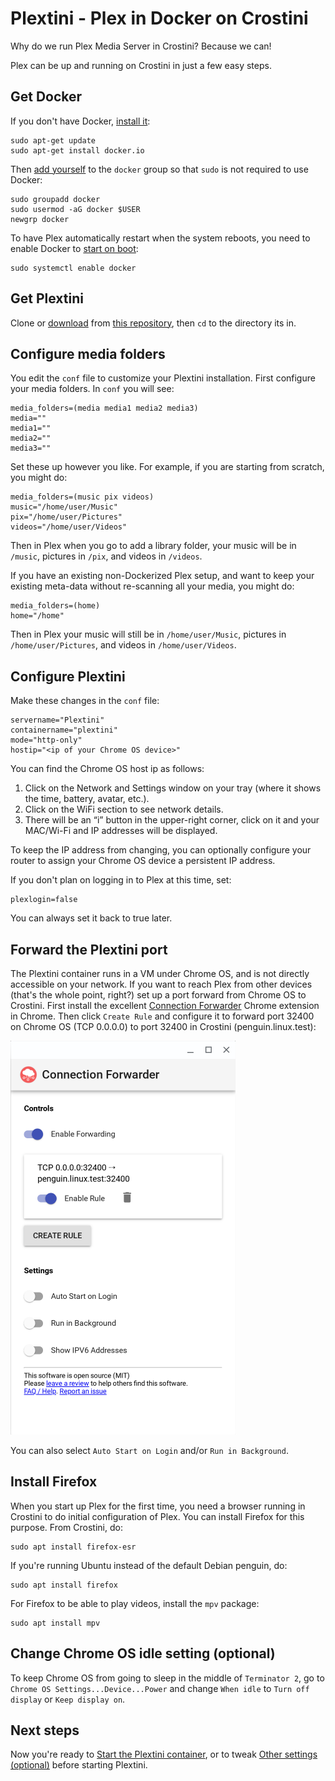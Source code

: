 # Plextini - Plex in Docker on Crostini
Why do we run Plex Media Server in Crostini?  Because we can!

Plex can be up and running on Crostini in just a few easy steps.

## Get Docker
If you don't have Docker, [install it](https://docs.docker.com/engine/install/):
```
sudo apt-get update
sudo apt-get install docker.io
```

Then [add yourself](https://docs.docker.com/install/linux/linux-postinstall/#manage-docker-as-a-non-root-user) to the `docker` group so that `sudo` is not required to use Docker:
```
sudo groupadd docker
sudo usermod -aG docker $USER
newgrp docker
```

To have Plex automatically restart when the system reboots, you need to enable Docker to [start on boot](https://docs.docker.com/engine/install/linux-postinstall/#configure-docker-to-start-on-boot):
```
sudo systemctl enable docker
```

## Get Plextini

Clone or [download](https://github.com/wpwoodjr/plex-docker/archive/master.zip) from [this repository](https://github.com/wpwoodjr/plex-docker), then `cd` to the directory its in.

## Configure media folders
You edit the `conf` file to customize your Plextini installation.
First configure your media folders.  In `conf` you will see:
```
media_folders=(media media1 media2 media3)
media=""
media1=""
media2=""
media3=""
```
Set these up however you like.  For example, if you are starting from scratch, you might do:
```
media_folders=(music pix videos)
music="/home/user/Music"
pix="/home/user/Pictures"
videos="/home/user/Videos"
```
Then in Plex when you go to add a library folder, your music will be in `/music`, pictures in `/pix`, and videos in `/videos`.

If you have an existing non-Dockerized Plex setup, and want to keep your existing meta-data without re-scanning all your media, you might do:
```
media_folders=(home)
home="/home"
```
Then in Plex your music will still be in `/home/user/Music`, pictures in `/home/user/Pictures`, and videos in `/home/user/Videos`.

## Configure Plextini
Make these changes in the `conf` file:
```
servername="Plextini"
containername="plextini"
mode="http-only"
hostip="<ip of your Chrome OS device>"
```
You can find the Chrome OS host ip as follows:
1. Click on the Network and Settings window on your tray (where it shows the time, battery, avatar, etc.).
2. Click on the WiFi section to see network details.
3. There will be an “i” button in the upper-right corner, click on it and your MAC/Wi-Fi and IP addresses will be displayed.

To keep the IP address from changing, you can optionally configure your router to assign your Chrome OS device a persistent IP address.

If you don't plan on logging in to Plex at this time, set:
```
plexlogin=false
```
You can always set it back to true later.

## Forward the Plextini port
The Plextini container runs in a VM under Chrome OS, and is not directly accessible on your network. If you want to reach Plex from other devices (that's the whole point, right?) set up a port forward from Chrome OS to Crostini.  First install the excellent [Connection Forwarder](https://chrome.google.com/webstore/detail/connection-forwarder/ahaijnonphgkgnkbklchdhclailflinn?hl=en-US) Chrome extension in Chrome.  Then click `Create Rule` and configure it to forward port 32400 on Chrome OS (TCP 0.0.0.0) to port 32400 in Crostini (penguin.linux.test):

![Plextini port forwarding](https://github.com/wpwoodjr/plex-docker/blob/master/plextini-port-forward.png)

You can also select `Auto Start on Login` and/or `Run in Background`.

## Install Firefox
When you start up Plex for the first time, you need a browser running in Crostini to do initial configuration of Plex. You can install Firefox for this purpose.  From Crostini, do:
```
sudo apt install firefox-esr
```
If you're running Ubuntu instead of the default Debian penguin, do:
```
sudo apt install firefox
```

For Firefox to be able to play videos, install the `mpv` package:
```
sudo apt install mpv
```

## Change Chrome OS idle setting (optional)
To keep Chrome OS from going to sleep in the middle of `Terminator 2`, go to `Chrome OS Settings...Device...Power` and change `When idle` to `Turn off display` or `Keep display on`.

## Next steps
Now you're ready to [Start the Plextini container](https://github.com/wpwoodjr/plex-docker#starting-the-plex-container), or to tweak [Other settings (optional)](https://github.com/wpwoodjr/plex-docker#other-settings-optional) before starting Plextini.
